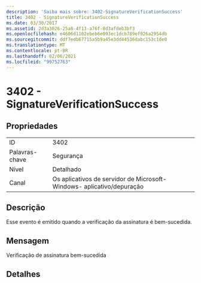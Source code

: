 ```yaml
---
description: 'Saiba mais sobre: 3402-SignatureVerificationSuccess'
title: 3402 - SignatureVerificationSuccess
ms.date: 03/30/2017
ms.assetid: 2d3a3026-25a8-4f13-a76f-8d3afdeb3bf3
ms.openlocfilehash: e4606d1102ebeb6e093ec1dcb789ef926a2954db
ms.sourcegitcommit: ddf7edb67715a5b9a45e3dd44536dabc153c1de0
ms.translationtype: MT
ms.contentlocale: pt-BR
ms.lasthandoff: 02/06/2021
ms.locfileid: "99752763"
---
```

# <a name="3402---signatureverificationsuccess"></a>3402 - SignatureVerificationSuccess

## <a name="properties"></a>Propriedades  
  
|||  
|-|-|  
|ID|3402|  
|Palavras-chave|Segurança|  
|Nível|Detalhado|  
|Canal|Os aplicativos de servidor de Microsoft-Windows- aplicativo/depuração|  
  
## <a name="description"></a>Descrição  

 Esse evento é emitido quando a verificação da assinatura é bem-sucedida.  
  
## <a name="message"></a>Mensagem  

 Verificação de assinatura bem-sucedida  
  
## <a name="details"></a>Detalhes
